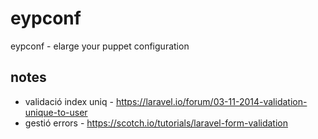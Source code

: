 # eypconf
eypconf - elarge your puppet configuration

## notes

* validació index uniq - https://laravel.io/forum/03-11-2014-validation-unique-to-user
* gestió errors - https://scotch.io/tutorials/laravel-form-validation
